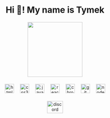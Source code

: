 <h1 align="center">Hi 👋! My name is Tymek</h1>

###

<div align="center">
  <img height="180" src="[https://cdn.discordapp.com/attachments/918658286188904488/1179143008399130715/aa4ef7e7c701b319a951d69e5971f3fb.png?ex=6578b580&is=65664080&hm=0da13dc6174182a4d24c60c29dbde7698556757600592a2fe5064e4e77974f92&](https://images-ext-1.discordapp.net/external/FwCZaCwGH94gSaXp2-sCgKEhK6TmyeoCY31wlj7m2fs/%3Fsize%3D1024/https/cdn.discordapp.com/avatars/1144406168500969644/0a682ac65a1306bfa23ffc80307e5abb.png?format=webp&quality=lossless)"  />
</div>

###

<div align="center">
  <img src="https://cdn.jsdelivr.net/gh/devicons/devicon/icons/html5/html5-original.svg" height="30" alt="html5 logo"  />
  <img width="12" />
  <img src="https://cdn.jsdelivr.net/gh/devicons/devicon/icons/css3/css3-original.svg" height="30" alt="css3 logo"  />
  <img width="12" />
  <img src="https://cdn.jsdelivr.net/gh/devicons/devicon/icons/javascript/javascript-original.svg" height="30" alt="javascript logo"  />
  <img width="12" />
  <img src="https://cdn.jsdelivr.net/gh/devicons/devicon/icons/react/react-original.svg" height="30" alt="react logo"  />
  <img width="12" />
  <img src="https://cdn.jsdelivr.net/gh/devicons/devicon/icons/chrome/chrome-original.svg" height="30" alt="chrome logo"  />
  <img width="12" />
  <img src="https://cdn.jsdelivr.net/gh/devicons/devicon/icons/git/git-original.svg" height="30" alt="git logo"  />
  <img width="12" />
  <img src="https://cdn.jsdelivr.net/gh/devicons/devicon/icons/nodejs/nodejs-original.svg" height="30" alt="nodejs logo"  />
</div>

###

<div align="center">
  <a href="https://discord.gg/seavibe" target="_blank">
    <img src="https://raw.githubusercontent.com/maurodesouza/profile-readme-generator/master/src/assets/icons/social/discord/default.svg" width="52" height="40" alt="discord logo"  />
  </a>
</div>

###
